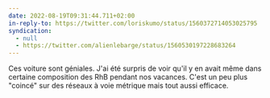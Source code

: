 ```yaml
---
date: 2022-08-19T09:31:44.711+02:00
in-reply-to: https://twitter.com/loriskumo/status/1560372714053025795
syndication:
  - null
  - https://twitter.com/alienlebarge/status/1560530197228683264
---
```

Ces voiture sont géniales. J'ai été surpris de voir qu'il y en avait même dans certaine composition des RhB pendant nos vacances. C'est un peu plus "coincé" sur des réseaux à voie métrique mais tout aussi efficace.
